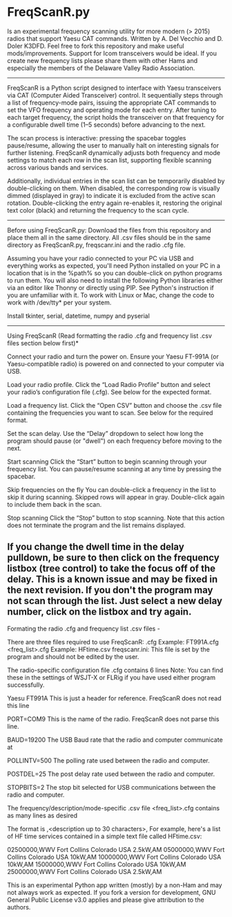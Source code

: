 # __FreqScanR.py__

Is an experimental frequency scanning utility for more modern (> 2015) radios that support Yaesu CAT commands. Written by A. Del Vecchio and D. Doler K3DFD. 
Feel free to fork this repository and make useful mods/improvements. Support for Icom transceivers would be ideal. If you create new frequency lists
please share them with other Hams and especially the members of the Delaware Valley Radio Association.

--------------------------------------------------------------------------------------------------------------------------------------------------------------------
FreqScanR is a Python script designed to interface with Yaesu transceivers via CAT (Computer Aided Transceiver) control. It sequentially steps through a 
list of frequency-mode pairs, issuing the appropriate CAT commands to set the VFO frequency and operating mode for each entry. After tuning to each 
target frequency, the script holds the transceiver on that frequency for a configurable dwell time (1–5 seconds) before advancing to the next.

The scan process is interactive: pressing the spacebar toggles pause/resume, allowing the user to manually halt on interesting signals for further 
listening. FreqScanR dynamically adjusts both frequency and mode settings to match each row in the scan list, supporting flexible scanning across various
bands and services.

Additionally, individual entries in the scan list can be temporarily disabled by double-clicking on them. When disabled, the corresponding row is 
visually dimmed (displayed in gray) to indicate it is excluded from the active scan rotation. Double-clicking the entry again re-enables it, restoring 
the original text color (black) and returning the frequency to the scan cycle.

--------------------------------------------------------------------------------------------------------------------------------------------------------------------
Before using FreqScanR.py:
Download the files from this repository and place them all in the same directory. All .csv files should be in the same directory as FreqScanR.py,
freqscanr.ini and the radio .cfg file.

Assuming you have your radio connected to your PC via USB and everything works as expected, you'll need Python installed on your PC in a location that is 
in the %path% so you can double-click on python programs to run them. You will also need to install the following Python libraries either via an editor 
like Thonny or directly using PIP. See Python's instruction if you are unfamiliar with it. To work with Linux or Mac, change the code to work with 
/dev/tty* per your system.

Install tkinter, serial, datetime, numpy and pyserial

--------------------------------------------------------------------------------------------------------------------------------------------------------------------
Using FreqScanR (Read formatting the radio .cfg and frequency list .csv files section below first)*

Connect your radio and turn the power on.
Ensure your Yaesu FT-991A (or Yaesu-compatible radio) is powered on and connected to your computer via USB.

Load your radio profile.
Click the “Load Radio Profile” button and select your radio’s configuration file (.cfg). See below for the expected format.

Load a frequency list.
Click the “Open CSV” button and choose the .csv file containing the frequencies you want to scan. See below for the required format.

Set the scan delay.
Use the “Delay” dropdown to select how long the program should pause (or "dwell") on each frequency before moving to the next.

Start scanning
Click the “Start” button to begin scanning through your frequency list. You can pause/resume scanning at any time by pressing the spacebar.

Skip frequencies on the fly
You can double-click a frequency in the list to skip it during scanning. Skipped rows will appear in gray. Double-click again to include them back in the scan.

Stop scanning
Click the “Stop” button to stop scanning. Note that this action does not terminate the program and the list remains displayed.

__If you change the dwell time in the delay pulldown, be sure to then click on the frequency listbox (tree control) to take the focus off of the delay. 
This is a known issue and may be fixed in the next revision. If you don't the program may not scan through the list. Just select a new delay number, click on the 
listbox and try again.__
--------------------------------------------------------------------------------------------------------------------------------------------------------------------
Formating the radio .cfg and frequency list .csv files -

There are three files required to use FreqScanR:
<radio>.cfg Example: FT991A.cfg
<freq_list>.cfg    Example: HFtime.csv
freqscanr.ini: This file is set by the program and should not be edited by the user.

The radio-specific configuration file <radio>.cfg contains 6 lines
Note: You can find these in the settings of WSJT-X or FLRig if you have used either program successfully.

Yaesu FT991A
        This is just a header for reference. FreqScanR does not read this line

PORT=COM9
    This is the name of the radio. FreqScanR does not parse this line.

BAUD=19200
    The USB Baud rate that the radio and computer communicate at

POLLINTV=500
    The polling rate used between the radio and computer.

POSTDEL=25
    The post delay rate used between the radio and computer.

STOPBITS=2
    The stop bit selected for USB communications between the radio and computer.
    
The frequency/description/mode-specific .csv file <freq_list>.cfg contains as many lines as desired

The format is <frequency in hz>,<description up to 30 characters>,<mode USB LSB AM FM CW>
For example, here's a list of HF time services contained in a simple text file called HFtime.csv:

02500000,WWV Fort Collins Colorado USA 2.5kW,AM
05000000,WWV Fort Collins Colorado USA 10kW,AM
10000000,WWV Fort Collins Colorado USA 10kW,AM
15000000,WWV Fort Collins Colorado USA 10kW,AM
25000000,WWV Fort Collins Colorado USA 2.5kW,AM

This is an experimental Python app written (mostly) by a non-Ham and may not always work as expected. If you fork a version for development, GNU General Public License v3.0 applies and please give attribution to the authors.


